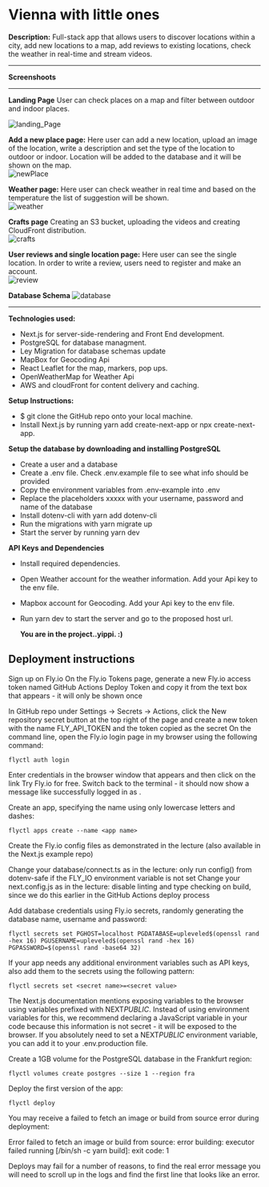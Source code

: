 # Vienna with little ones

**Description:** Full-stack app that allows users to discover locations within a city, add new locations to a map, add reviews to existing locations, check the weather in real-time and stream videos.

---

**Screenshoots**

---

**Landing Page** User can check places on a map and filter between outdoor and indoor places.
<br>

![landing_Page](public/images/landingPage.png)

**Add a new place page:** Here user can add a new location, upload an image of the location, write a description and set the type of the location to outdoor or indoor. Location will be added to the database and it will be shown on the map.
<br>
![newPlace](public/images/addLocation.png)

**Weather page:** Here user can check weather in real time and based on the temperature the list of suggestion will be shown.
<br>
![weather](public/images/weather.png)

**Crafts page** Creating an S3 bucket, uploading the videos and creating CloudFront distribution.
<br>
![crafts](public/images/crafts.png)

**User reviews and single location page:** Here user can see the single location. In order to write a review, users need to register and make an account.
<br>
![review](public/images/review.png)

**Database Schema**
![database](public/images/database.png)

---

**Technologies used:**

- Next.js for server-side-rendering and Front End development.
- PostgreSQL for database managment.
- Ley Migration for database schemas update
- MapBox for Geocoding Api
- React Leaflet for the map, markers, pop ups.
- OpenWeatherMap for Weather Api
- AWS and cloudFront for content delivery and caching.

**Setup Instructions:**

- $ git clone the GitHub repo onto your local machine.
- Install Next.js by running yarn add create-next-app or npx create-next-app.

**Setup the database by downloading and installing PostgreSQL**

- Create a user and a database
- Create a .env file. Check .env.example file to see what info should be provided
- Copy the environment variables from .env-example into .env
- Replace the placeholders xxxxx with your username, password and name of the database
- Install dotenv-cli with yarn add dotenv-cli
- Run the migrations with yarn migrate up
- Start the server by running yarn dev

**API Keys and Dependencies**

- Install required dependencies.
- Open Weather account for the weather information. Add your Api key to the env file.
- Mapbox account for Geocoding. Add your Api key to the env file.
- Run yarn dev to start the server and go to the proposed host url.

  **You are in the project..yippi. :)**

## Deployment instructions

Sign up on Fly.io
On the Fly.io Tokens page, generate a new Fly.io access token named GitHub Actions Deploy Token and copy it from the text box that appears - it will only be shown once

In GitHub repo under Settings → Secrets → Actions, click the New repository secret button at the top right of the page and create a new token with the name FLY_API_TOKEN and the token copied as the secret
On the command line, open the Fly.io login page in my browser using the following command:

```
flyctl auth login
```

Enter credentials in the browser window that appears and then click on the link Try Fly.io for free. Switch back to the terminal - it should now show a message like successfully logged in as <your email>.

Create an app, specifying the name using only lowercase letters and dashes:

```
flyctl apps create --name <app name>
```

Create the Fly.io config files as demonstrated in the lecture (also available in the Next.js example repo)

Change your database/connect.ts as in the lecture: only run config() from dotenv-safe if the FLY_IO environment variable is not set
Change your next.config.js as in the lecture: disable linting and type checking on build, since we do this earlier in the GitHub Actions deploy process

Add database credentials using Fly.io secrets, randomly generating the database name, username and password:

```
flyctl secrets set PGHOST=localhost PGDATABASE=upleveled$(openssl rand -hex 16) PGUSERNAME=upleveled$(openssl rand -hex 16) PGPASSWORD=$(openssl rand -base64 32)
```

If your app needs any additional environment variables such as API keys, also add them to the secrets using the following pattern:

```
flyctl secrets set <secret name>=<secret value>
```

The Next.js documentation mentions exposing variables to the browser using variables prefixed with NEXT*PUBLIC*. Instead of using environment variables for this, we recommend declaring a JavaScript variable in your code because this information is not secret - it will be exposed to the browser. If you absolutely need to set a NEXT*PUBLIC* environment variable, you can add it to your .env.production file.

Create a 1GB volume for the PostgreSQL database in the Frankfurt region:

```
flyctl volumes create postgres --size 1 --region fra
```

Deploy the first version of the app:

```
flyctl deploy
```

You may receive a failed to fetch an image or build from source error during deployment:

Error failed to fetch an image or build from source: error building: executor failed running [/bin/sh -c yarn build]: exit code: 1

Deploys may fail for a number of reasons, to find the real error message you will need to scroll up in the logs and find the first line that looks like an error.
